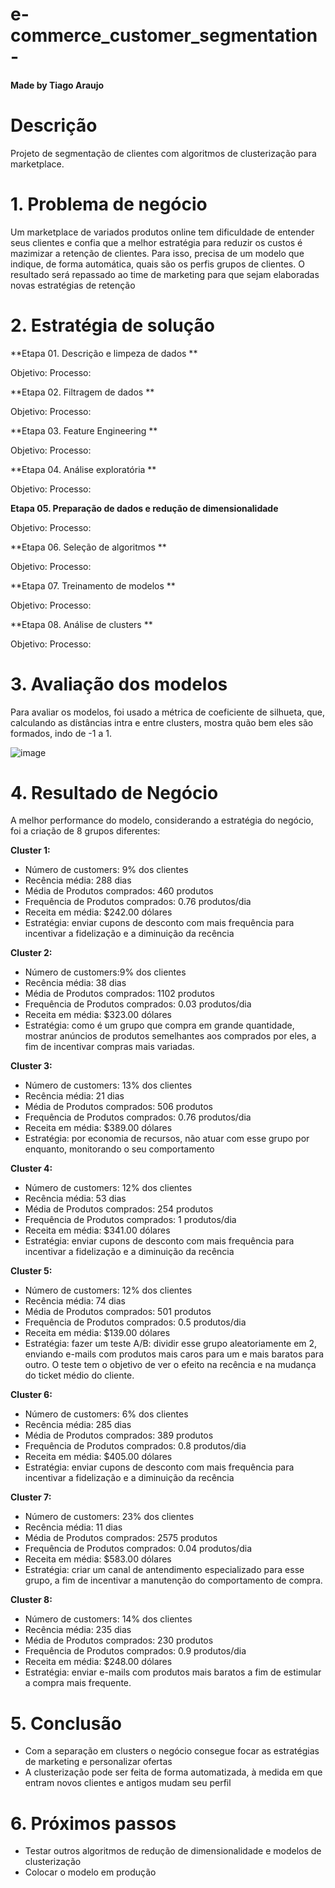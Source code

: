 # e-commerce_customer_segmentation-


#### Made by Tiago Araujo

# Descrição

Projeto de segmentação de clientes com algoritmos de clusterização para marketplace.

# 1. Problema de negócio

Um marketplace de variados produtos online tem dificuldade de entender seus clientes e confia que a melhor estratégia para reduzir os custos é mazimizar a retenção de clientes. Para isso, precisa de um modelo que indique, de forma automática, quais são os perfis grupos de clientes. O resultado será repassado ao time de marketing para que sejam elaboradas novas estratégias de retenção

# 2. Estratégia de solução

**Etapa 01. Descrição e limpeza de dados **

Objetivo: 
Processo:

**Etapa 02. Filtragem de dados **

Objetivo: 
Processo:


**Etapa 03. Feature Engineering  **

Objetivo: 
Processo:


**Etapa 04. Análise exploratória **

Objetivo: 
Processo:


**Etapa 05. Preparação de dados e redução de dimensionalidade**

Objetivo: 
Processo:


**Etapa 06. Seleção de algoritmos  **

Objetivo: 
Processo:


**Etapa 07. Treinamento de modelos   **

Objetivo: 
Processo:


**Etapa 08. Análise de clusters **

Objetivo: 
Processo:


# 3. Avaliação dos modelos

Para avaliar os modelos, foi usado a métrica de coeficiente de silhueta, que, calculando as distâncias intra e entre clusters, mostra quão bem eles são formados, indo de -1 a 1.


![image](https://user-images.githubusercontent.com/88745881/207449729-6bd184c4-9d64-4dbb-b1d7-26520115bbb5.png)


# 4. Resultado de Negócio

A melhor performance do modelo, considerando a estratégia do negócio, foi a criação de 8 grupos diferentes:

**Cluster 1:**
* Número de customers: 9% dos clientes
* Recência média: 288 dias
* Média de Produtos comprados: 460 produtos
* Frequência de Produtos comprados: 0.76 produtos/dia
* Receita em média: $242.00 dólares
* Estratégia: enviar cupons de desconto com mais frequência para incentivar a fidelização e a diminuição da recência

**Cluster 2:**
* Número de customers:9% dos clientes
* Recência média: 38 dias
* Média de Produtos comprados: 1102 produtos
* Frequência de Produtos comprados: 0.03 produtos/dia
* Receita em média: $323.00 dólares
* Estratégia: como é um grupo que compra em grande quantidade, mostrar anúncios de produtos semelhantes aos comprados por eles, a fim de incentivar compras mais variadas.

**Cluster 3:**
* Número de customers: 13% dos clientes
* Recência média: 21 dias
* Média de Produtos comprados: 506 produtos
* Frequência de Produtos comprados: 0.76 produtos/dia
* Receita em média: $389.00 dólares
* Estratégia: por economia de recursos, não atuar com esse grupo por enquanto, monitorando o seu comportamento

**Cluster 4:**
* Número de customers: 12% dos clientes
* Recência média: 53 dias
* Média de Produtos comprados: 254 produtos
* Frequência de Produtos comprados: 1 produtos/dia
* Receita em média: $341.00 dólares
* Estratégia: enviar cupons de desconto com mais frequência para incentivar a fidelização e a diminuição da recência


**Cluster 5:**
* Número de customers: 12% dos clientes
* Recência média: 74 dias
* Média de Produtos comprados: 501 produtos
* Frequência de Produtos comprados: 0.5 produtos/dia
* Receita em média: $139.00 dólares
* Estratégia: fazer um teste A/B: dividir esse grupo aleatoriamente em 2, enviando e-mails com produtos mais caros para um e mais baratos para outro. O teste tem o objetivo de ver o efeito na recência e na mudança do ticket médio do cliente.

**Cluster 6:**
* Número de customers: 6% dos clientes
* Recência média: 285 dias
* Média de Produtos comprados: 389 produtos
* Frequência de Produtos comprados: 0.8 produtos/dia
* Receita em média: $405.00 dólares
* Estratégia: enviar cupons de desconto com mais frequência para incentivar a fidelização e a diminuição da recência

**Cluster 7:**
* Número de customers: 23% dos clientes
* Recência média: 11 dias
* Média de Produtos comprados: 2575 produtos
* Frequência de Produtos comprados: 0.04 produtos/dia
* Receita em média: $583.00 dólares
* Estratégia: criar um canal de antendimento especializado para esse grupo, a fim de incentivar a manutenção do comportamento de compra.

**Cluster 8:**
* Número de customers: 14% dos clientes
* Recência média: 235 dias
* Média de Produtos comprados: 230 produtos
* Frequência de Produtos comprados: 0.9 produtos/dia
* Receita em média: $248.00 dólares
* Estratégia: enviar e-mails com produtos mais baratos a fim de estimular a compra mais frequente.


# 5. Conclusão

* Com a separação em clusters o negócio consegue focar as estratégias de marketing e personalizar ofertas
* A clusterização pode ser feita de forma automatizada, à medida em que entram novos clientes e antigos mudam seu perfil

# 6. Próximos passos

* Testar outros algoritmos de redução de dimensionalidade e modelos de clusterização
* Colocar o modelo em produção

